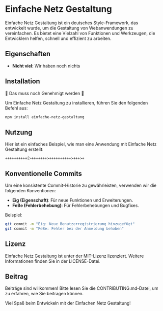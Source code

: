 # Einfache Netz Gestaltung

Einfache Netz Gestaltung ist ein deutsches Style-Framework, das entwickelt wurde, um die Gestaltung von Webanwendungen zu vereinfachen. Es bietet eine Vielzahl von Funktionen und Werkzeugen, die Entwicklern helfen, schnell und effizient zu arbeiten.

## Eigenschaften

- **Nicht viel**: Wir haben noch nichts

## Installation

🚧 Das muss noch Genehmigt werden 🚧

Um Einfache Netz Gestaltung zu installieren, führen Sie den folgenden Befehl aus:

```bash
npm install einfache-netz-gestaltung
```

## Nutzung

Hier ist ein einfaches Beispiel, wie man eine Anwendung mit Einfache Netz Gestaltung erstellt:

```brainfuck
++++++++++[>+++++++>++++++++++>+++>+
```

## Konventionelle Commits

Um eine konsistente Commit-Historie zu gewährleisten, verwenden wir die folgenden Konventionen:

- **Eig (Eigenschaft)**: Für neue Funktionen und Erweiterungen.
- **FeBe (Fehlerbehebung)**: Für Fehlerbehebungen und Bugfixes.

Beispiel:

```bash
git commit -m "Eig: Neue Benutzerregistrierung hinzugefügt"
git commit -m "FeBe: Fehler bei der Anmeldung behoben"
```

## Lizenz

Einfache Netz Gestaltung ist unter der MIT-Lizenz lizenziert. Weitere Informationen finden Sie in der LICENSE-Datei.

## Beitrag

Beiträge sind willkommen! Bitte lesen Sie die CONTRIBUTING.md-Datei, um zu erfahren, wie Sie beitragen können.

Viel Spaß beim Entwickeln mit der Einfachen Netz Gestaltung!